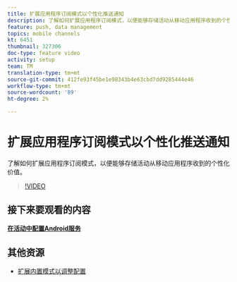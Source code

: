 ```yaml
---
title: 扩展应用程序订阅模式以个性化推送通知
description: 了解如何扩展应用程序订阅模式，以便能够存储活动从移动应用程序收到的个性化价值。
feature: push, data management
topics: mobile channels
kt: 6451
thumbnail: 327306
doc-type: feature video
activity: setup
team: TM
translation-type: tm+mt
source-git-commit: 412fe93f45be1e98343b4e63cbd7dd9285444e46
workflow-type: tm+mt
source-wordcount: '89'
ht-degree: 2%

---
```



# 扩展应用程序订阅模式以个性化推送通知

了解如何扩展应用程序订阅模式，以便能够存储活动从移动应用程序收到的个性化价值。

>[!VIDEO](https://video.tv.adobe.com/v/327306?quality=12)

## 接下来要观看的内容

**[在活动中配置Android服务](/help/tutorial-getting-started-with-push-notifications-for-android/configuring-an-android-service-in-campaign.md)**

## 其他资源

* [扩展内置模式以调整配置](https://experienceleague.adobe.com/docs/campaign-classic/using/sending-messages/sending-push-notifications/configure-the-mobile-app/configuring-the-mobile-application-android.html#extend-subscription-schema)